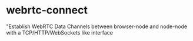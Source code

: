 # webrtc-connect
"Establish WebRTC Data Channels between browser-node and node-node with a TCP/HTTP/WebSockets like interface
